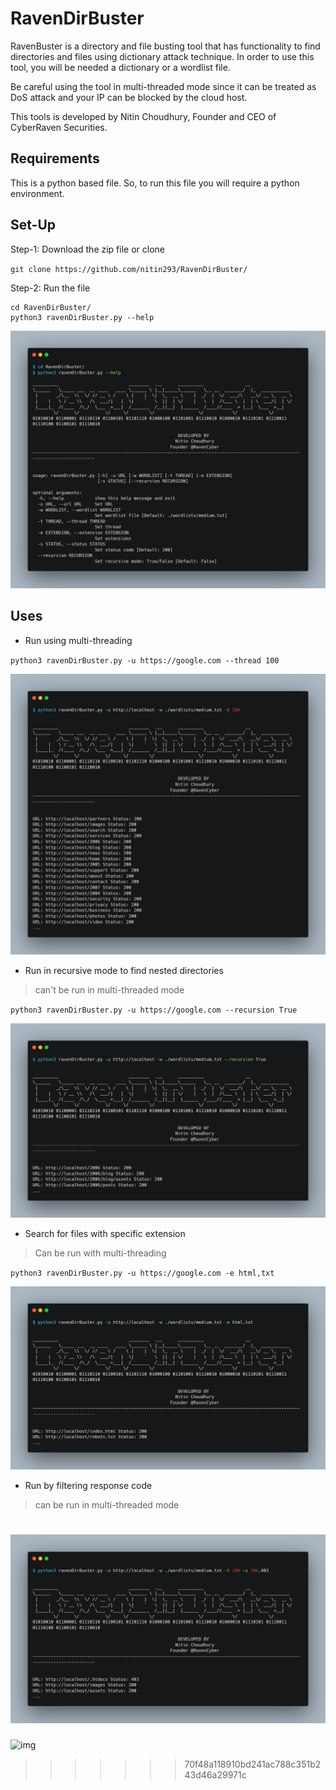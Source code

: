 # RavenDirBuster
RavenBuster is a directory and file busting tool that has functionality to find directories and files using dictionary attack technique. In order to use this tool, you will be needed a dictionary or a wordlist file. 


Be careful using the tool in multi-threaded mode since it can be treated as DoS attack and your IP can be blocked by the cloud host. 


This tools is developed by Nitin Choudhury, Founder and CEO of CyberRaven Securities.

## Requirements
This is a python based file. So, to run this file you will require a python environment.

## Set-Up
Step-1: Download the zip file or clone

`git clone https://github.com/nitin293/RavenDirBuster/`

Step-2: Run the file

```
cd RavenDirBuster/
python3 ravenDirBuster.py --help
```

![img](./assets/img-0.png)

## Uses

* Run using multi-threading

`python3 ravenDirBuster.py -u https://google.com --thread 100`

![img](./assets/img-1.png)


* Run in recursive mode to find nested directories

> can't be run in multi-threaded mode

`python3 ravenDirBuster.py -u https://google.com --recursion True`

![img](./assets/img-2.png)


* Search for files with specific extension

> Can be run with multi-threading

`python3 ravenDirBuster.py -u https://google.com -e html,txt`

![img](./assets/img-3.png)


* Run by filtering response code

> can be run in multi-threaded mode

![img](./assets/img-4.png)
=======
![img](https://cdn.pixabay.com/photo/2015/04/23/22/00/tree-736885_960_720.jpg)
>>>>>>> 70f48a118910bd241ac788c351b243d46a29971c
